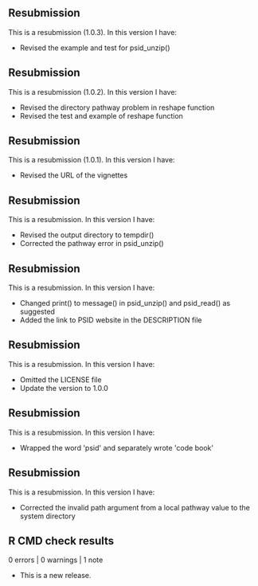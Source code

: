 ## Resubmission
This is a resubmission (1.0.3). In this version I have:
* Revised the example and test for psid_unzip()

## Resubmission
This is a resubmission (1.0.2). In this version I have:
* Revised the directory pathway problem in reshape function
* Revised the test and example of reshape function

## Resubmission
This is a resubmission (1.0.1). In this version I have:
* Revised the URL of the vignettes

## Resubmission
This is a resubmission. In this version I have:
* Revised the output directory to tempdir()
* Corrected the pathway error in psid_unzip()

## Resubmission
This is a resubmission. In this version I have:

* Changed print() to message() in psid_unzip() and psid_read() as suggested
* Added the link to PSID website in the DESCRIPTION file

## Resubmission
This is a resubmission. In this version I have:

* Omitted the LICENSE file
* Update the version to 1.0.0


## Resubmission
This is a resubmission. In this version I have:

* Wrapped the word 'psid' and separately wrote 'code book'

## Resubmission
This is a resubmission. In this version I have:

* Corrected the invalid path argument from a local pathway value to the system directory


## R CMD check results

0 errors | 0 warnings | 1 note

* This is a new release.
